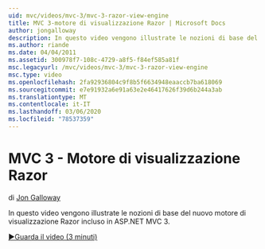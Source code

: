```yaml
---
uid: mvc/videos/mvc-3/mvc-3-razor-view-engine
title: MVC 3-motore di visualizzazione Razor | Microsoft Docs
author: jongalloway
description: In questo video vengono illustrate le nozioni di base del nuovo motore di visualizzazione Razor incluso in ASP.NET MVC 3.
ms.author: riande
ms.date: 04/04/2011
ms.assetid: 300978f7-108c-4729-a8f5-f84ef585a81f
msc.legacyurl: /mvc/videos/mvc-3/mvc-3-razor-view-engine
msc.type: video
ms.openlocfilehash: 2fa92936804c9f8b5f6634948eaaccb7ba618069
ms.sourcegitcommit: e7e91932a6e91a63e2e46417626f39d6b244a3ab
ms.translationtype: MT
ms.contentlocale: it-IT
ms.lasthandoff: 03/06/2020
ms.locfileid: "78537359"
---
```

# <a name="mvc-3---razor-view-engine"></a>MVC 3 - Motore di visualizzazione Razor

di [Jon Galloway](https://github.com/jongalloway)

In questo video vengono illustrate le nozioni di base del nuovo motore di visualizzazione Razor incluso in ASP.NET MVC 3.

[&#9654;Guarda il video (3 minuti)](https://channel9.msdn.com/Blogs/ASP-NET-Site-Videos/mvc-3-razor-view-engine)
